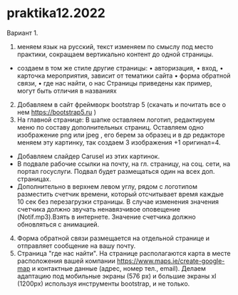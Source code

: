 # praktika12.2022
Вариант 1.
1.	меняем язык на русский, текст изменяем по смыслу под место практики, сокращаем вертикально контент до одной страницы.
- создаем в том же стиле другие страницы:
•	авторизация, 
•	вход, 
•	карточка мероприятия, зависит от тематики сайта
•	форма обратной связи, 
•	где нас найти, о нас
Страницы приведены как пример, могут быть отличия в названиях
2.	Добавляем в сайт фреймворк bootstrap 5 (скачать и почитать все о нем https://bootstrap5.ru ) 
3.	На главной странице: 
В шапке оставляем логотип, редактируем меню по составу дополнительных страниц.
Оставляем одно изображение png или jpeg , его берем за образец и в др редакторе меняем эту картинку, так создаем 3 изображения +1 оригинал=4.
- Добавляем слайдер Carusel из этих картинок.
- В подвале рабочие ссылки на почту, на гл. страницу, на соц. сети, на портал госуслуги. Подвал будет размещаться один на всех доп. страницах.
- Дополнительно в верхнем левом углу, рядом с логотипом разместить счетчик времени, который отсчитывает время каждые 10 сек без перезагрузки страницы.
В случае изменения значения счетчика должно звучать ненавязчивое оповещение (Notif.mp3).Взять в интернете.
Значение счетчика должно обновляться с анимацией.
4.	Форма обратной связи размещается на отдельной странице и отправляет сообщение на вашу почту.
5.	Страница "где нас найти".
На странице располагаются карта в месте расположения вашей компании  https://www.maps.ie/create-google-map  и контактные данные (адрес, номер тел., email).
Делаем адаптацию под мобильные экраны  (576 px) и большие экраны xl (1200px) используя инструменты bootstrap, и не только.
